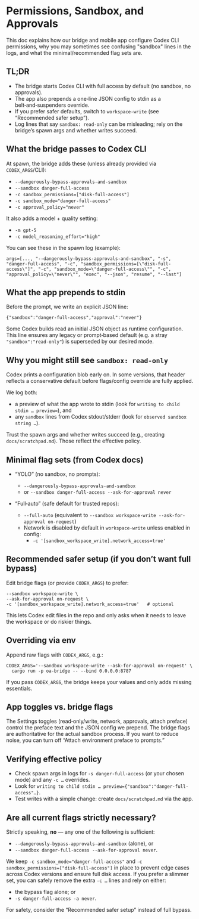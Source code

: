Permissions, Sandbox, and Approvals
===================================

This doc explains how our bridge and mobile app configure Codex CLI permissions, why you may sometimes see confusing "sandbox" lines in the logs, and what the minimal/recommended flag sets are.

TL;DR
-----

- The bridge starts Codex CLI with full access by default (no sandbox, no approvals).
- The app also prepends a one‑line JSON config to stdin as a belt‑and‑suspenders override.
- If you prefer safer defaults, switch to `workspace-write` (see “Recommended safer setup”).
- Log lines that say `sandbox: read-only` can be misleading; rely on the bridge’s spawn args and whether writes succeed.

What the bridge passes to Codex CLI
-----------------------------------

At spawn, the bridge adds these (unless already provided via `CODEX_ARGS`/CLI):

- `--dangerously-bypass-approvals-and-sandbox`
- `--sandbox danger-full-access`
- `-c sandbox_permissions=["disk-full-access"]`
- `-c sandbox_mode="danger-full-access"`
- `-c approval_policy="never"`

It also adds a model + quality setting:

- `-m gpt-5`
- `-c model_reasoning_effort="high"`

You can see these in the spawn log (example):

```
args=[..., "--dangerously-bypass-approvals-and-sandbox", "-s", "danger-full-access", "-c", "sandbox_permissions=[\"disk-full-access\"]", "-c", "sandbox_mode=\"danger-full-access\"", "-c", "approval_policy=\"never\"", "exec", "--json", "resume", "--last"]
```

What the app prepends to stdin
------------------------------

Before the prompt, we write an explicit JSON line:

```
{"sandbox":"danger-full-access","approval":"never"}
```

Some Codex builds read an initial JSON object as runtime configuration. This line ensures any legacy or prompt‑based default (e.g. a stray `"sandbox":"read-only"`) is superseded by our desired mode.

Why you might still see `sandbox: read-only`
-------------------------------------------

Codex prints a configuration blob early on. In some versions, that header reflects a conservative default before flags/config override are fully applied.

We log both:

- a preview of what the app wrote to stdin (look for `writing to child stdin … preview=`), and
- any `sandbox` lines from Codex stdout/stderr (look for `observed sandbox string …`).

Trust the spawn args and whether writes succeed (e.g., creating `docs/scratchpad.md`). Those reflect the effective policy.

Minimal flag sets (from Codex docs)
-----------------------------------

- “YOLO” (no sandbox, no prompts):
  - `--dangerously-bypass-approvals-and-sandbox`
  - or `--sandbox danger-full-access --ask-for-approval never`

- “Full‑auto” (safe default for trusted repos):
  - `--full-auto` (equivalent to `--sandbox workspace-write --ask-for-approval on-request`)
  - Network is disabled by default in `workspace-write` unless enabled in config:
    - `-c '[sandbox_workspace_write].network_access=true'`

Recommended safer setup (if you don’t want full bypass)
------------------------------------------------------

Edit bridge flags (or provide `CODEX_ARGS`) to prefer:

```
--sandbox workspace-write \
--ask-for-approval on-request \
-c '[sandbox_workspace_write].network_access=true'   # optional
```

This lets Codex edit files in the repo and only asks when it needs to leave the workspace or do riskier things.

Overriding via env
------------------

Append raw flags with `CODEX_ARGS`, e.g.:

```
CODEX_ARGS='--sandbox workspace-write --ask-for-approval on-request' \
  cargo run -p oa-bridge -- --bind 0.0.0.0:8787
```

If you pass `CODEX_ARGS`, the bridge keeps your values and only adds missing essentials.

App toggles vs. bridge flags
----------------------------

The Settings toggles (read‑only/write, network, approvals, attach preface) control the preface text and the JSON config we prepend. The bridge flags are authoritative for the actual sandbox process. If you want to reduce noise, you can turn off “Attach environment preface to prompts.”

Verifying effective policy
--------------------------

- Check spawn args in logs for `-s danger-full-access` (or your chosen mode) and any `-c …` overrides.
- Look for `writing to child stdin … preview={"sandbox":"danger-full-access"…}`.
- Test writes with a simple change: create `docs/scratchpad.md` via the app.

Are all current flags strictly necessary?
----------------------------------------

Strictly speaking, **no** — any one of the following is sufficient:

- `--dangerously-bypass-approvals-and-sandbox` (alone), or
- `--sandbox danger-full-access --ask-for-approval never`.

We keep `-c sandbox_mode="danger-full-access"` and `-c sandbox_permissions=["disk-full-access"]` in place to prevent edge cases across Codex versions and ensure full disk access. If you prefer a slimmer set, you can safely remove the extra `-c …` lines and rely on either:

- the bypass flag alone; or
- `-s danger-full-access -a never`.

For safety, consider the “Recommended safer setup” instead of full bypass.
